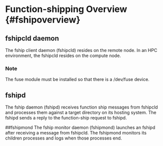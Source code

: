# Function-shipping Overview {#fshipoverview}

## fshipcld daemon

The fship client daemon (fshipcld) resides on the remote node.  In an HPC environment, the fshipcld resides on the compute node.  

### Note
The fuse module must be installed so that there is a /dev/fuse device.


## fshipd
The fship daemon (fshipd) receives function ship messages from fshipcld and processes them against a target directory on its hosting system.  The fshipd sends a reply to the function-ship request to fshipd.

##fshipmond
The fship monitor daemon (fshipmond) launches an fshipd after receiving a message from fshipcld.
The fshipmond monitors its children processes and logs when those processes end.



